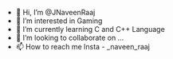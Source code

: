 - 👋 Hi, I’m @JNaveenRaaj
- 👀 I’m interested in Gaming
- 🌱 I’m currently learning C and C++ Language
- 💞️ I’m looking to collaborate on ...
- 📫 How to reach me Insta - _naveen_raaj

<!---
JNaveenRaaj/JNaveenRaaj is a ✨ special ✨ repository because its `README.md` (this file) appears on your GitHub profile.
You can click the Preview link to take a look at your changes.
--->
